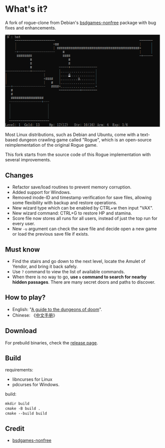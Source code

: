# What's it?

A fork of rogue-clone from Debian's [bsdgames-nonfree](https://packages.debian.org/bookworm/bsdgames-nonfree) package with bug fixes and enhancements. 

![](doc/game.png)

Most Linux distributions, such as Debian and Ubuntu, come with a text-based dungeon crawling game called "Rogue", which is an open-source reimplementation of the original Rogue game.

This fork starts from the source code of this Rogue implementation with several improvements.

## Changes

- Refactor save/load routines to prevent memory corruption.
- Added support for Windows.
- Removed inode-ID and timestamp verification for save files, allowing some flexibility with backup and restore operations.
- New wizard type which can be enabled by CTRL+w then input "VAX".
- New wizard command: CTRL+G to restore HP and stamina.
- Score file now stores all runs for all users, instead of just the top run for every user.
- New `-u` argument can check the save file and decide open a new game or load the previous save file if exists.

## Must know

- Find the stairs and go down to the next level, locate the Amulet of Yendor, and bring it back safely.
- Use `?` command to view the list of available commands.
- When there is no way to go, **use `s` command to search for nearby hidden passages**. There are many secret doors and paths to discover.

## How to play?

- English: "[A guide to the dungeons of doom](doc/a-guide-to-the-dungeons-of-doom)".
- Chinese: 《[中文手册](doc/RogueChinese.md)》

## Download

For prebuild binaries, check the [release page](releases).

## Build

requirements:

- libncurses for Linux
- pdcurses for Windows.

build:

```batch
mkdir build
cmake -B build .
cmake --build build
```

## Credit

- [bsdgames-nonfree](https://packages.debian.org/bookworm/bsdgames-nonfree)


